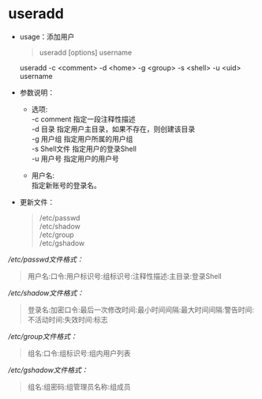 # useradd
* usage：添加用户
    > useradd [options] username

    useradd -c \<comment\> -d \<home\> -g \<group\> -s \<shell\> -u \<uid\> username

* 参数说明：
    * 选项:  
    -c comment 指定一段注释性描述  
    -d 目录 指定用户主目录，如果不存在，则创建该目录  
    -g 用户组 指定用户所属的用户组  
    -s Shell文件 指定用户的登录Shell  
    -u 用户号 指定用户的用户号

    * 用户名:  
    指定新账号的登录名。

* 更新文件：
    > /etc/passwd  
    > /etc/shadow  
    > /etc/group  
    > /etc/gshadow

*/etc/passwd文件格式：*
>用户名:口令:用户标识号:组标识号:注释性描述:主目录:登录Shell


*/etc/shadow文件格式：*
>登录名:加密口令:最后一次修改时间:最小时间间隔:最大时间间隔:警告时间:不活动时间:失效时间:标志


*/etc/group文件格式：*
>组名:口令:组标识号:组内用户列表


*/etc/gshadow文件格式：*
> 组名:组密码:组管理员名称:组成员

